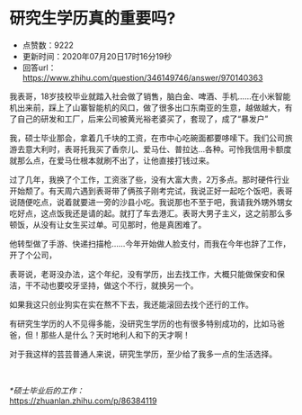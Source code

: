 # 研究生学历真的重要吗?
- 点赞数：9222
- 更新时间：2020年07月20日17时16分19秒
- 回答url：https://www.zhihu.com/question/346149746/answer/970140363
<body>
 <p data-pid="IcWTzebM">我表哥，18岁技校毕业就踏入社会做了销售，脑白金、啤酒、手机……在小米智能机出来前，踩上了山寨智能机的风口，做了很多出口东南亚的生意，越做越大，有了自己的研发和工厂，后来公司被黄光裕老婆买了，套现了，成了“暴发户”</p>
 <p data-pid="3L7oJmBc">我，硕士毕业那会，拿着几千块的工资，在市中心吃碗面都要哆嗦下。我们公司旅游去意大利时，表哥托我买了香奈儿、爱马仕、普拉达…各种。可怜我信用卡额度就那么点，在爱马仕根本就刷不出了，让他直接打钱过来。</p>
 <p data-pid="0SvVH5gj">过了几年，我换了个工作，工资涨了些，没有大富大贵，2万多点。那时硬件行业开始颓了。有天周六遇到表哥带了俩孩子刚考完试，我说正好一起吃个饭吧，表哥说随便吃点，说着就要进一旁的沙县小吃。我说那也不至于吧，我请我外甥外甥女吃好点，这点饭我还是请的起。就打了车去港汇。表哥大男子主义，这之前那么多顿饭，从没有让女生买过单。可见那时，他是真困难了。</p>
 <p data-pid="3jlwQaY4">他转型做了手游、快递扫描枪……今年开始做人脸支付，而我在今年也辞了工作，开了个公司，</p>
 <p data-pid="sehluhaT">表哥说，老哥没办法，这个年纪，没有学历，出去找工作，大概只能做保安和保洁，干不动也要咬牙坚持，做这个不行，就换另一个。</p>
 <p data-pid="hinf6hMG">如果我这只创业狗实在实在熬不下去，我还能滚回去找个还行的工作。</p>
 <p data-pid="hWlpd5vF">有研究生学历的人不见得多能，没研究生学历的也有很多特别成功的，比如马爸爸，但！那些人是什么？天时地利人和下的天才啊！</p>
 <p data-pid="ovgMuFjs">对于我这样的芸芸普通人来说，研究生学历，至少给了我多一点的生活选择。</p>
 <p class="ztext-empty-paragraph"><br></p>
 <p data-pid="lPsEC9dO"><i>*硕士毕业后的工作：</i><br><a href="https://zhuanlan.zhihu.com/p/86384119" class="internal"><span class="invisible">https://</span><span class="visible">zhuanlan.zhihu.com/p/86</span><span class="invisible">384119</span><span class="ellipsis"></span></a></p>
</body>